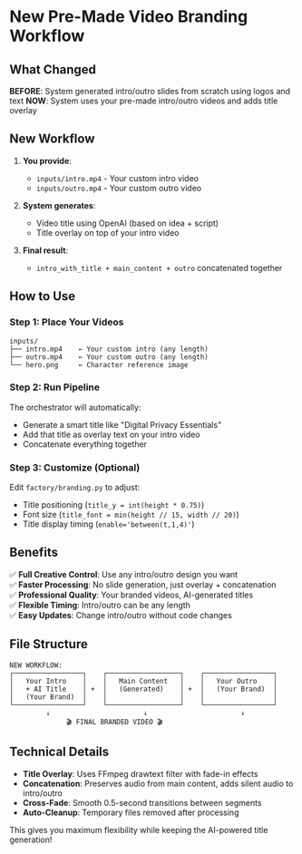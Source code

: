 # New Pre-Made Video Branding Workflow

## What Changed

**BEFORE**: System generated intro/outro slides from scratch using logos and text
**NOW**: System uses your pre-made intro/outro videos and adds title overlay

## New Workflow

1. **You provide**: 
   - `inputs/intro.mp4` - Your custom intro video
   - `inputs/outro.mp4` - Your custom outro video

2. **System generates**:
   - Video title using OpenAI (based on idea + script)
   - Title overlay on top of your intro video

3. **Final result**:
   - `intro_with_title + main_content + outro` concatenated together

## How to Use

### Step 1: Place Your Videos
```
inputs/
├── intro.mp4    ← Your custom intro (any length)
├── outro.mp4    ← Your custom outro (any length)
└── hero.png     ← Character reference image
```

### Step 2: Run Pipeline
The orchestrator will automatically:
- Generate a smart title like "Digital Privacy Essentials"
- Add that title as overlay text on your intro video
- Concatenate everything together

### Step 3: Customize (Optional)
Edit `factory/branding.py` to adjust:
- Title positioning (`title_y = int(height * 0.75)`)
- Font size (`title_font = min(height // 15, width // 20)`)
- Title display timing (`enable='between(t,1,4)'`)

## Benefits

✅ **Full Creative Control**: Use any intro/outro design you want  
✅ **Faster Processing**: No slide generation, just overlay + concatenation  
✅ **Professional Quality**: Your branded videos, AI-generated titles  
✅ **Flexible Timing**: Intro/outro can be any length  
✅ **Easy Updates**: Change intro/outro without code changes  

## File Structure

```
NEW WORKFLOW:
┌─────────────────┐    ┌──────────────────┐    ┌─────────────────┐
│   Your Intro    │    │   Main Content   │    │   Your Outro    │
│   + AI Title    │ +  │   (Generated)    │ +  │   (Your Brand)  │
│   (Your Brand)  │    │                  │    │                 │
└─────────────────┘    └──────────────────┘    └─────────────────┘
         ↓                       ↓                       ↓
              🎬 FINAL BRANDED VIDEO 🎬
```

## Technical Details

- **Title Overlay**: Uses FFmpeg drawtext filter with fade-in effects
- **Concatenation**: Preserves audio from main content, adds silent audio to intro/outro
- **Cross-Fade**: Smooth 0.5-second transitions between segments
- **Auto-Cleanup**: Temporary files removed after processing

This gives you maximum flexibility while keeping the AI-powered title generation!